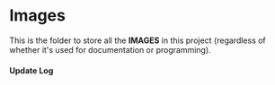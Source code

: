 # Images
This is the folder to store all the **IMAGES** in this project (regardless of whether it's used for documentation or programming).

#### Update Log
